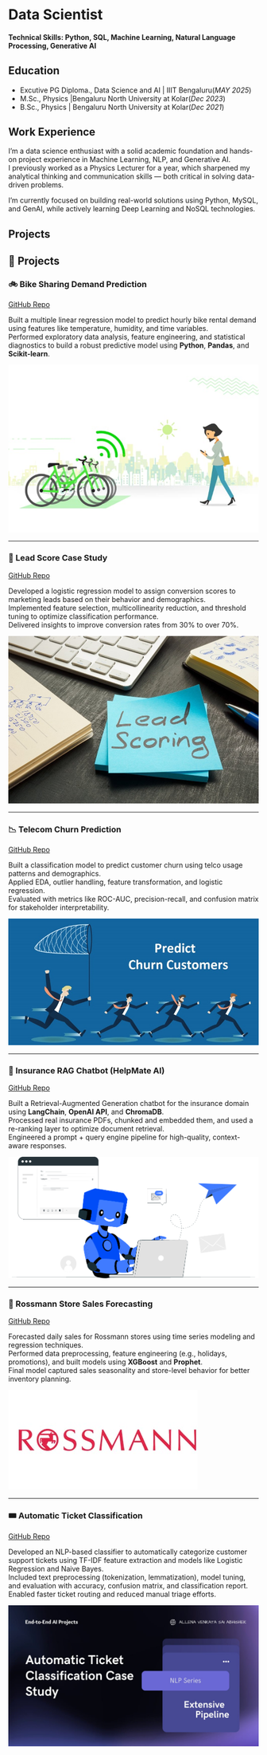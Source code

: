 # Data Scientist

#### Technical Skills: Python, SQL, Machine Learning, Natural Language Processing, Generative AI

## Education	
- Excutive PG Diploma., Data Science and AI | IIIT Bengaluru(_MAY 2025_)
- M.Sc., Physics	|Bengaluru North University at Kolar(_Dec 2023_)			        		
- B.Sc., Physics | Bengaluru North University at Kolar(_Dec 2021_)
  
## Work Experience

I’m a data science enthusiast with a solid academic foundation and hands-on project experience in Machine Learning, NLP, and Generative AI.  
I previously worked as a Physics Lecturer for a year, which sharpened my analytical thinking and communication skills — both critical in solving data-driven problems.

I’m currently focused on building real-world solutions using Python, MySQL, and GenAI, while actively learning Deep Learning and NoSQL technologies.

## Projects
## 🚀 Projects

### 🚲 Bike Sharing Demand Prediction
[GitHub Repo](https://github.com/PrathiPanthera/Bike_sharing)

Built a multiple linear regression model to predict hourly bike rental demand using features like temperature, humidity, and time variables.  
Performed exploratory data analysis, feature engineering, and statistical diagnostics to build a robust predictive model using **Python**, **Pandas**, and **Scikit-learn**.

![Bike Sharing](assets/Bike_sharing_data.jpeg)

---

### 🎯 Lead Score Case Study
[GitHub Repo](https://github.com/PrathiPanthera/Lead_score_case_study)

Developed a logistic regression model to assign conversion scores to marketing leads based on their behavior and demographics.  
Implemented feature selection, multicollinearity reduction, and threshold tuning to optimize classification performance.  
Delivered insights to improve conversion rates from 30% to over 70%.

![Lead Score](assets/Lead_scoring_case_study.jpeg)

---

### 📉 Telecom Churn Prediction
[GitHub Repo](https://github.com/PrathiPanthera/Telecom_churn-)

Built a classification model to predict customer churn using telco usage patterns and demographics.  
Applied EDA, outlier handling, feature transformation, and logistic regression.  
Evaluated with metrics like ROC-AUC, precision-recall, and confusion matrix for stakeholder interpretability.

![Telecom Churn](assets/Telecom_churn.jpeg)

---

### 🧠 Insurance RAG Chatbot (HelpMate AI)
[GitHub Repo](https://github.com/PrathiPanthera/RAG_chatbot)

Built a Retrieval-Augmented Generation chatbot for the insurance domain using **LangChain**, **OpenAI API**, and **ChromaDB**.  
Processed real insurance PDFs, chunked and embedded them, and used a re-ranking layer to optimize document retrieval.  
Engineered a prompt + query engine pipeline for high-quality, context-aware responses.

![RAG Chatbot](assets/RAG_Chatbot.png)

---

### 🏪 Rossmann Store Sales Forecasting
[GitHub Repo](https://github.com/PrathiPanthera/Sales_forecasting)

Forecasted daily sales for Rossmann stores using time series modeling and regression techniques.  
Performed data preprocessing, feature engineering (e.g., holidays, promotions), and built models using **XGBoost** and **Prophet**.  
Final model captured sales seasonality and store-level behavior for better inventory planning.

![Rossmann Sales](assets/Rossnamm_sales_prediction.jpeg)

---

### 🎟️ Automatic Ticket Classification
[GitHub Repo](https://github.com/PrathiPanthera/Automatic_ticket_classification)

Developed an NLP-based classifier to automatically categorize customer support tickets using TF-IDF feature extraction and models like Logistic Regression and Naive Bayes.  
Included text preprocessing (tokenization, lemmatization), model tuning, and evaluation with accuracy, confusion matrix, and classification report.  
Enabled faster ticket routing and reduced manual triage efforts.

![Ticket Classification](assets/automatic_ticket_collection.jpeg)

